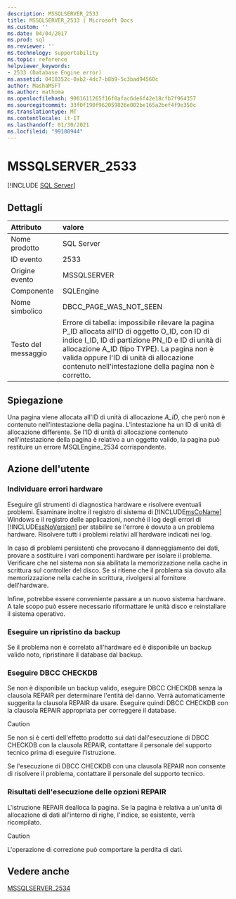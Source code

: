 ```yaml
---
description: MSSQLSERVER_2533
title: MSSQLSERVER_2533 | Microsoft Docs
ms.custom: ''
ms.date: 04/04/2017
ms.prod: sql
ms.reviewer: ''
ms.technology: supportability
ms.topic: reference
helpviewer_keywords:
- 2533 (Database Engine error)
ms.assetid: 0418352c-0ab2-4dc7-b8b9-5c3bad94560c
author: MashaMSFT
ms.author: mathoma
ms.openlocfilehash: 9001611265f16f0afac6de6f42e18cfb7f964357
ms.sourcegitcommit: 33f0f190f962059826e002be165a2bef4f9e350c
ms.translationtype: MT
ms.contentlocale: it-IT
ms.lasthandoff: 01/30/2021
ms.locfileid: "99188944"
---
```

# <a name="mssqlserver_2533"></a>MSSQLSERVER_2533
 [!INCLUDE [SQL Server](../../includes/applies-to-version/sqlserver.md)]
  
## <a name="details"></a>Dettagli  
  
| Attributo | valore |  
| :-------- | :---- |  
|Nome prodotto|SQL Server|  
|ID evento|2533|  
|Origine evento|MSSQLSERVER|  
|Componente|SQLEngine|  
|Nome simbolico|DBCC_PAGE_WAS_NOT_SEEN|  
|Testo del messaggio|Errore di tabella: impossibile rilevare la pagina P_ID allocata all'ID di oggetto O_ID, con ID di indice I_ID, ID di partizione PN_ID e ID di unità di allocazione A_ID (tipo TYPE). La pagina non è valida oppure l'ID di unità di allocazione contenuto nell'intestazione della pagina non è corretto.|  
  
## <a name="explanation"></a>Spiegazione  
Una pagina viene allocata all'ID di unità di allocazione *A_ID*, che però non è contenuto nell'intestazione della pagina. L'intestazione ha un ID di unità di allocazione differente. Se l'ID di unità di allocazione contenuto nell'intestazione della pagina è relativo a un oggetto valido, la pagina può restituire un errore MSQLEngine_2534 corrispondente.  
  
## <a name="user-action"></a>Azione dell'utente  
  
### <a name="look-for-hardware-failure"></a>Individuare errori hardware  
Eseguire gli strumenti di diagnostica hardware e risolvere eventuali problemi. Esaminare inoltre il registro di sistema di [!INCLUDE[msCoName](../../includes/msconame-md.md)] Windows e il registro delle applicazioni, nonché il log degli errori di [!INCLUDE[ssNoVersion](../../includes/ssnoversion-md.md)] per stabilire se l'errore è dovuto a un problema hardware. Risolvere tutti i problemi relativi all'hardware indicati nei log.  
  
In caso di problemi persistenti che provocano il danneggiamento dei dati, provare a sostituire i vari componenti hardware per isolare il problema. Verificare che nel sistema non sia abilitata la memorizzazione nella cache in scrittura sul controller del disco. Se si ritiene che il problema sia dovuto alla memorizzazione nella cache in scrittura, rivolgersi al fornitore dell'hardware.  
  
Infine, potrebbe essere conveniente passare a un nuovo sistema hardware. A tale scopo può essere necessario riformattare le unità disco e reinstallare il sistema operativo.  
  
### <a name="restore-from-backup"></a>Eseguire un ripristino da backup  
Se il problema non è correlato all'hardware ed è disponibile un backup valido noto, ripristinare il database dal backup.  
  
### <a name="run-dbcc-checkdb"></a>Eseguire DBCC CHECKDB  
Se non è disponibile un backup valido, eseguire DBCC CHECKDB senza la clausola REPAIR per determinare l'entità del danno. Verrà automaticamente suggerita la clausola REPAIR da usare. Eseguire quindi DBCC CHECKDB con la clausola REPAIR appropriata per correggere il database.  
  
> [!CAUTION]  
> Se non si è certi dell'effetto prodotto sui dati dall'esecuzione di DBCC CHECKDB con la clausola REPAIR, contattare il personale del supporto tecnico prima di eseguire l'istruzione.  
  
Se l'esecuzione di DBCC CHECKDB con una clausola REPAIR non consente di risolvere il problema, contattare il personale del supporto tecnico.  
  
### <a name="results-of-running-repair-options"></a>Risultati dell'esecuzione delle opzioni REPAIR  
L'istruzione REPAIR dealloca la pagina. Se la pagina è relativa a un'unità di allocazione di dati all'interno di righe, l'indice, se esistente, verrà ricompilato.  
  
> [!CAUTION]  
> L'operazione di correzione può comportare la perdita di dati.  
  
## <a name="see-also"></a>Vedere anche  
[MSSQLSERVER_2534](~/relational-databases/errors-events/mssqlserver-2534-database-engine-error.md)  
  
